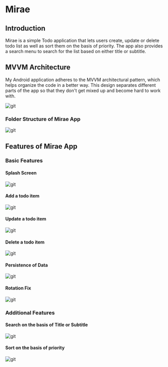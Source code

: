 # Mirae 

## Introduction
Mirae is a simple Todo application that lets users create, update or delete todo list 
as well as sort them on the basis of priority. The app also provides a search menu to 
search for the list based on either title or subtitle.

## MVVM Architecture
My Android application adheres to the MVVM architectural pattern, which helps organize the 
code in a better way. This design separates different parts of the app so that they don't get 
mixed up and become hard to work with. 

![git](./img/MVVM.png)

### Folder Structure of Mirae App
![git](./img/MVVM_architecture_in_Mirae_App.PNG)

## Features of Mirae App
### Basic Features
#### Splash Screen
![git](./img/splashscreen.gif)

#### Add a todo item
![git](./img/insert_todo.gif)

#### Update a todo item
![git](./img/update_todo.gif)

#### Delete a todo item
![git](./img/delete_todo.gif)

#### Persistence of Data
![git](./img/persistence.gif)

#### Rotation Fix
![git](./img/rotation_fix.gif)

### Additional Features
#### Search on the basis of Title or Subtitle
![git](./img/search_todo.gif)

#### Sort on the basis of priority
![git](./img/sort_todo.gif)